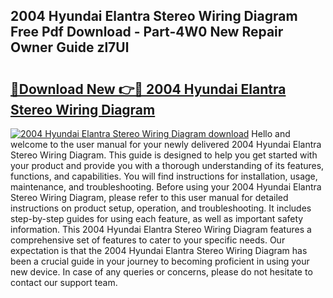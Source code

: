 ## 2004 Hyundai Elantra Stereo Wiring Diagram Free Pdf Download - Part-4W0 New Repair Owner Guide zl7Ul

# <h2><a href="http://dfseval.blite.top/?on=2004+Hyundai+Elantra+Stereo+Wiring+Diagram">🔗Download New 👉🔴 2004 Hyundai Elantra Stereo Wiring Diagram</a></h2>

[![2004 Hyundai Elantra Stereo Wiring Diagram download](https://i.imgur.com/lujVjoI.png)](http://dfseval.blite.top/?on=2004+Hyundai+Elantra+Stereo+Wiring+Diagram)
Hello and welcome to the user manual for your newly delivered 2004 Hyundai Elantra Stereo Wiring Diagram. This guide is designed to help you get started with your product and provide you with a thorough understanding of its features, functions, and capabilities. You will find instructions for installation, usage, maintenance, and troubleshooting. Before using your 2004 Hyundai Elantra Stereo Wiring Diagram, please refer to this user manual for detailed instructions on product setup, operation, and troubleshooting. It includes step-by-step guides for using each feature, as well as important safety information. This 2004 Hyundai Elantra Stereo Wiring Diagram features a comprehensive set of features to cater to your specific needs. Our expectation is that the 2004 Hyundai Elantra Stereo Wiring Diagram has been a crucial guide in your journey to becoming proficient in using your new device. In case of any queries or concerns, please do not hesitate to contact our support team.
